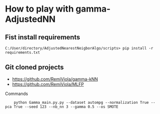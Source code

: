 # How to play with gamma-AdjustedNN
## Fist install requirements

```console
C:/User/directory/AdjustedNearestNeigborAlgo/scripts> pip install -r requirements.txt
```

## Git cloned projects

* https://github.com/RemiViola/gamma-kNN
* https://github.com/RemiViola/MLFP

Commands

```console
    python Gamma_main.py.py --dataset autompg --normalization True --pca True --seed 123 --nb_nn 3 --gamma 0.5 --os SMOTE
```


